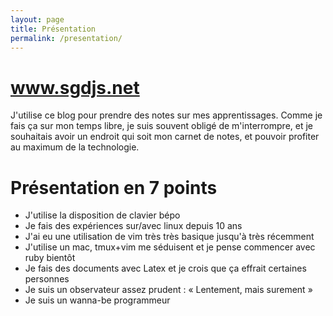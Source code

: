 ```yaml
---
layout: page
title: Présentation
permalink: /presentation/
---
```


# www.sgdjs.net

J'utilise ce blog pour prendre des notes sur mes apprentissages. Comme
je fais ça sur mon temps libre, je suis souvent obligé de m'interrompre,
et je souhaitais avoir un endroit qui soit mon carnet de notes, et
pouvoir profiter au maximum de la technologie.

# Présentation en 7 points

* J'utilise la disposition de clavier bépo
* Je fais des expériences sur/avec linux depuis 10 ans 
* J'ai eu une utilisation de vim très très basique jusqu'à très récemment
* J'utilise un mac, tmux+vim me séduisent et je pense commencer avec
  ruby bientôt
* Je fais des documents avec Latex et je crois que ça effrait certaines
  personnes
* Je suis un observateur assez prudent : « Lentement, mais surement »
* Je suis un wanna-be programmeur
